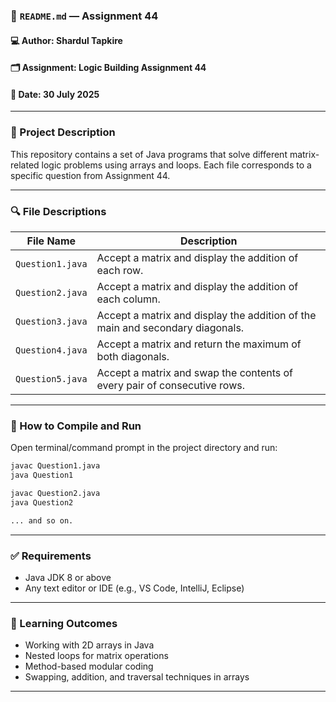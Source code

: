 ### 📘 `README.md` — Assignment 44

#### 💻 Author: Shardul Tapkire

#### 🗂 Assignment: Logic Building Assignment 44

#### 📅 Date: 30 July 2025

---

### 📁 Project Description

This repository contains a set of Java programs that solve different matrix-related logic problems using arrays and loops. Each file corresponds to a specific question from Assignment 44.

---

### 🔍 File Descriptions

| File Name        | Description                                                                   |
| ---------------- | ----------------------------------------------------------------------------- |
| `Question1.java` | Accept a matrix and display the addition of each row.                         |
| `Question2.java` | Accept a matrix and display the addition of each column.                      |
| `Question3.java` | Accept a matrix and display the addition of the main and secondary diagonals. |
| `Question4.java` | Accept a matrix and return the maximum of both diagonals.                     |
| `Question5.java` | Accept a matrix and swap the contents of every pair of consecutive rows.      |

---

### 🧪 How to Compile and Run

Open terminal/command prompt in the project directory and run:

```bash
javac Question1.java
java Question1

javac Question2.java
java Question2

... and so on.
```

---

### ✅ Requirements

* Java JDK 8 or above
* Any text editor or IDE (e.g., VS Code, IntelliJ, Eclipse)

---

### 🧠 Learning Outcomes

* Working with 2D arrays in Java
* Nested loops for matrix operations
* Method-based modular coding
* Swapping, addition, and traversal techniques in arrays

---
